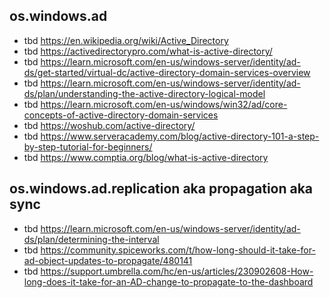 ## os.windows.ad

- tbd https://en.wikipedia.org/wiki/Active_Directory
- tbd https://activedirectorypro.com/what-is-active-directory/
- tbd https://learn.microsoft.com/en-us/windows-server/identity/ad-ds/get-started/virtual-dc/active-directory-domain-services-overview
- tbd https://learn.microsoft.com/en-us/windows-server/identity/ad-ds/plan/understanding-the-active-directory-logical-model
- tbd https://learn.microsoft.com/en-us/windows/win32/ad/core-concepts-of-active-directory-domain-services
- tbd https://woshub.com/active-directory/
- tbd https://www.serveracademy.com/blog/active-directory-101-a-step-by-step-tutorial-for-beginners/
- tbd https://www.comptia.org/blog/what-is-active-directory

## os.windows.ad.replication aka propagation aka sync

- tbd https://learn.microsoft.com/en-us/windows-server/identity/ad-ds/plan/determining-the-interval
- tbd https://community.spiceworks.com/t/how-long-should-it-take-for-ad-object-updates-to-propagate/480141
- tbd https://support.umbrella.com/hc/en-us/articles/230902608-How-long-does-it-take-for-an-AD-change-to-propagate-to-the-dashboard
